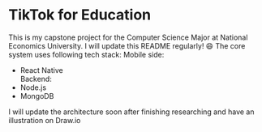 # TikTok for Education
This is my capstone project for the Computer Science Major at National Economics University. I will update this README regularly! 😄
The core system uses following tech stack:
Mobile side:
- React Native  
Backend:
- Node.js
- MongoDB  

I will update the architecture soon after finishing researching and have an illustration on Draw.io
